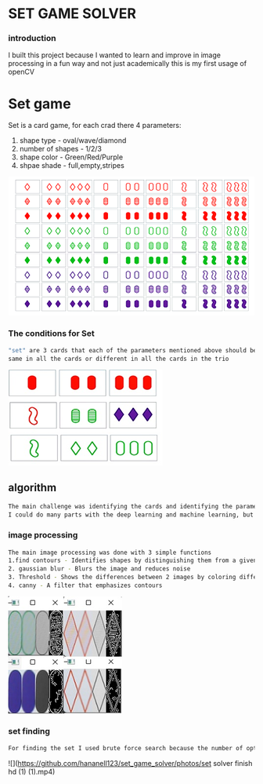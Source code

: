 # SET GAME SOLVER
### introduction
I built this project because I wanted to learn and improve in image processing in a fun way and not just academically
this is my first usage of openCV



# Set game
Set is a card game, for each crad there 4 parameters:
1. shape type - oval/wave/diamond
2. number of shapes - 1/2/3                                         
3. shape color - Green/Red/Purple
4. shpae shade - full,empty,stripes


 ![](photos/cards.png)


### The conditions for Set
```bash
"set" are 3 cards that each of the parameters mentioned above should be the 
same in all the cards or different in all the cards in the trio
```
 ![](photos/sets.jpg)




## algorithm 
```bash
The main challenge was identifying the cards and identifying the parameters on each card.
I could do many parts with the deep learning and machine learning, but the goal of the project was to learn image processing in general and openCV in particular
```

### image processing
```bash
The main image processing was done with 3 simple functions
1.find contours - Identifies shapes by distinguishing them from a given filter
2. gaussian blur - Blurs the image and reduces noise 
3. Threshold - Shows the differences between 2 images by coloring different pixels in white (255) and identical pixels in black (0)
4. canny - A filter that emphasizes contours
```

![](photos/filters.jpg)

### set finding
```bash
For finding the set I used brute force search because the number of options is not large - 12 choose 3 = 220.
```

![](https://github.com/hananell123/set_game_solver/photos/set solver finish hd (1) (1).mp4)




